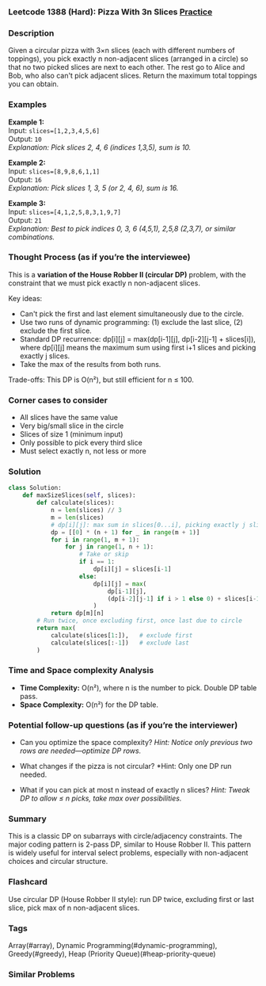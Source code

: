 ### Leetcode 1388 (Hard): Pizza With 3n Slices [Practice](https://leetcode.com/problems/pizza-with-3n-slices)

### Description  
Given a circular pizza with 3×n slices (each with different numbers of toppings), you pick exactly n non-adjacent slices (arranged in a circle) so that no two picked slices are next to each other. The rest go to Alice and Bob, who also can't pick adjacent slices. Return the maximum total toppings you can obtain.

### Examples  
**Example 1:**  
Input: `slices=[1,2,3,4,5,6]`  
Output: `10`  
*Explanation: Pick slices 2, 4, 6 (indices 1,3,5), sum is 10.*

**Example 2:**  
Input: `slices=[8,9,8,6,1,1]`  
Output: `16`  
*Explanation: Pick slices 1, 3, 5 (or 2, 4, 6), sum is 16.*

**Example 3:**  
Input: `slices=[4,1,2,5,8,3,1,9,7]`  
Output: `21`  
*Explanation: Best to pick indices 0, 3, 6 (4,5,1), 2,5,8 (2,3,7), or similar combinations.*

### Thought Process (as if you’re the interviewee)  
This is a **variation of the House Robber II (circular DP)** problem, with the constraint that we must pick exactly n non-adjacent slices.

Key ideas:
- Can't pick the first and last element simultaneously due to the circle.
- Use two runs of dynamic programming: (1) exclude the last slice, (2) exclude the first slice.
- Standard DP recurrence: dp[i][j] = max(dp[i-1][j], dp[i-2][j-1] + slices[i]), where dp[i][j] means the maximum sum using first i+1 slices and picking exactly j slices.
- Take the max of the results from both runs.

Trade-offs: This DP is O(n²), but still efficient for n ≤ 100.

### Corner cases to consider  
- All slices have the same value
- Very big/small slice in the circle
- Slices of size 1 (minimum input)
- Only possible to pick every third slice
- Must select exactly n, not less or more

### Solution

```python
class Solution:
    def maxSizeSlices(self, slices):
        def calculate(slices):
            n = len(slices) // 3
            m = len(slices)
            # dp[i][j]: max sum in slices[0...i], picking exactly j slices
            dp = [[0] * (n + 1) for _ in range(m + 1)]
            for i in range(1, m + 1):
                for j in range(1, n + 1):
                    # Take or skip
                    if i == 1:
                        dp[i][j] = slices[i-1]
                    else:
                        dp[i][j] = max(
                            dp[i-1][j],
                            (dp[i-2][j-1] if i > 1 else 0) + slices[i-1]
                        )
            return dp[m][n]
        # Run twice, once excluding first, once last due to circle
        return max(
            calculate(slices[1:]),   # exclude first
            calculate(slices[:-1])   # exclude last
        )
```

### Time and Space complexity Analysis  
- **Time Complexity:** O(n²), where n is the number to pick. Double DP table pass.
- **Space Complexity:** O(n²) for the DP table.

### Potential follow-up questions (as if you’re the interviewer)  
- Can you optimize the space complexity?
  *Hint: Notice only previous two rows are needed—optimize DP rows.*

- What changes if the pizza is not circular?
  *Hint: Only one DP run needed.

- What if you can pick at most n instead of exactly n slices?
  *Hint: Tweak DP to allow ≤ n picks, take max over possibilities.*

### Summary
This is a classic DP on subarrays with circle/adjacency constraints. The major coding pattern is 2-pass DP, similar to House Robber II. This pattern is widely useful for interval select problems, especially with non-adjacent choices and circular structure.


### Flashcard
Use circular DP (House Robber II style): run DP twice, excluding first or last slice, pick max of n non-adjacent slices.

### Tags
Array(#array), Dynamic Programming(#dynamic-programming), Greedy(#greedy), Heap (Priority Queue)(#heap-priority-queue)

### Similar Problems
